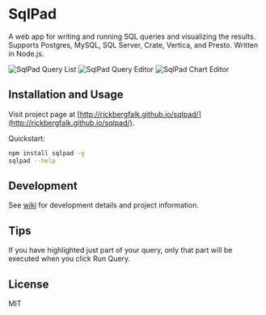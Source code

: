 # SqlPad

A web app for writing and running SQL queries and visualizing the results. Supports Postgres, MySQL, SQL Server, Crate, Vertica, and Presto. Written in Node.js.

![SqlPad Query List](http://rickbergfalk.github.io/sqlpad/images/screenshots/v2-queries.png)
![SqlPad Query Editor](http://rickbergfalk.github.io/sqlpad/images/screenshots/v2-query-sql.png)
![SqlPad Chart Editor](http://rickbergfalk.github.io/sqlpad/images/screenshots/v2-query-vis.png)


## Installation and Usage

Visit project page at [http://rickbergfalk.github.io/sqlpad/](http://rickbergfalk.github.io/sqlpad/).

Quickstart: 

```sh
npm install sqlpad -g 
sqlpad --help
```


## Development

See [wiki](https://github.com/rickbergfalk/sqlpad/wiki/v2-Development-Guide) for development details and project information.


## Tips

If you have highlighted just part of your query, only that part will be executed when you click Run Query.


## License 

MIT
